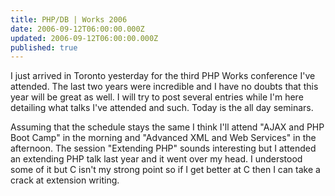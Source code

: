 ```yaml
---
title: PHP/DB | Works 2006
date: 2006-09-12T06:00:00.000Z
updated: 2006-09-12T06:00:00.000Z
published: true
---
```


I just arrived in Toronto yesterday for the third PHP Works conference I've attended. The last two years were incredible and I have no doubts that this year will be great as well. I will try to post several entries while I'm here detailing what talks I've attended and such. Today is the all day seminars.

Assuming that the schedule stays the same I think I'll attend "AJAX and PHP Boot Camp" in the morning and "Advanced XML and Web Services" in the afternoon. The session "Extending PHP" sounds interesting but I attended an extending PHP talk last year and it went over my head. I understood some of it but C isn't my strong point so if I get better at C then I can take a crack at extension writing.

